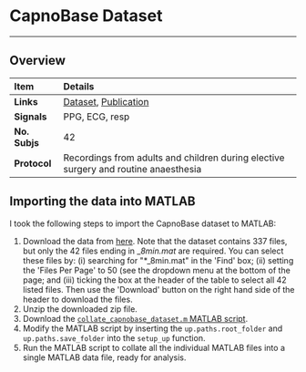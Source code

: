 # CapnoBase Dataset

---

## Overview

 Item | Details 
 :--- | :--- 
 **Links** | [Dataset](https://doi.org/10.5683/SP2/NLB8IT), [Publication](https://doi.org/10.1109/TBME.2013.2246160) 
 **Signals** | PPG, ECG, resp
 **No. Subjs** | 42 
 **Protocol** | Recordings from adults and children during elective surgery and routine anaesthesia  

## Importing the data into MATLAB

I took the following steps to import the CapnoBase dataset to MATLAB:

1. Download the data from [here](https://doi.org/10.5683/SP2/NLB8IT). Note that the dataset contains 337 files, but only the 42 files ending in __8min.mat_ are required. You can select these files by: (i) searching for "*_8min.mat" in the 'Find' box; (ii) setting the 'Files Per Page' to 50 (see the dropdown menu at the bottom of the page; and (iii) ticking the box at the header of the table to select all 42 listed files. Then use the 'Download' button on the right hand side of the header to download the files.
2. Unzip the downloaded zip file.
3. Download the [`collate_capnobase_dataset.m` MATLAB script](https://raw.githubusercontent.com/peterhcharlton/info/master/collating_datasets/collate_capnobase_dataset.m).
4. Modify the MATLAB script by inserting the `up.paths.root_folder` and `up.paths.save_folder` into the `setup_up` function.
5. Run the MATLAB script to collate all the individual MATLAB files into a single MATLAB data file, ready for analysis.
